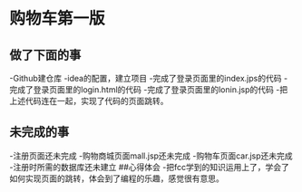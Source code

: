 # 购物车第一版
## 做了下面的事
-Github建仓库
-idea的配置，建立项目
-完成了登录页面里的index.jps的代码
-完成了登录页面里的login.html的代码
-完成了登录页面里的lonin.jsp的代码
-把上述代码连在一起，实现了代码的页面跳转。
## 未完成的事
-注册页面还未完成
-购物商城页面mall.jsp还未完成
-购物车页面car.jsp还未完成
-注册时所需的数据库还未建立
##心得体会
-把fcc学到的知识运用上了，学会了如何实现页面的跳转，体会到了编程的乐趣，感觉很有意思。
